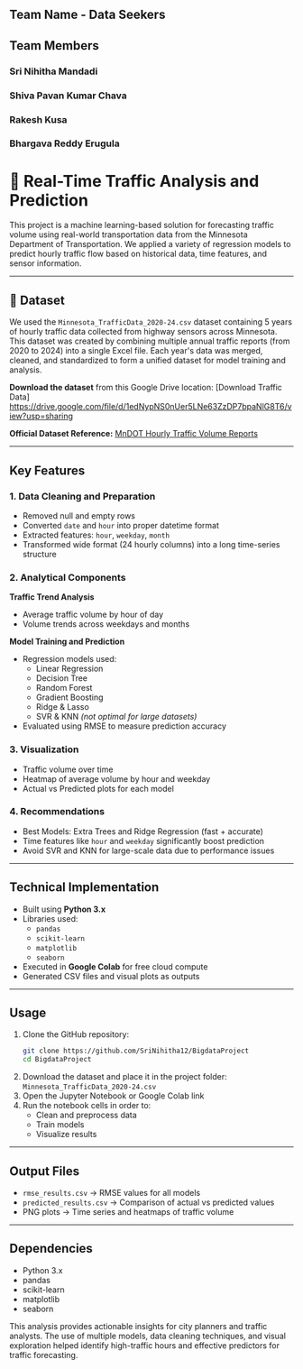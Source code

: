 
## Team Name - Data Seekers
## Team Members
### Sri Nihitha Mandadi 
### Shiva Pavan Kumar Chava 
### Rakesh Kusa 
### Bhargava Reddy Erugula


# 🚦 Real-Time Traffic Analysis and Prediction

This project is a machine learning-based solution for forecasting traffic volume using real-world transportation data from the Minnesota Department of Transportation. We applied a variety of regression models to predict hourly traffic flow based on historical data, time features, and sensor information.

---

## 📁 Dataset

We used the `Minnesota_TrafficData_2020-24.csv` dataset containing 5 years of hourly traffic data collected from highway sensors across Minnesota.
This dataset was created by combining multiple annual traffic reports (from 2020 to 2024) into a single Excel file. Each year's data was merged, cleaned, and standardized to form a unified dataset for model training and analysis.

 **Download the dataset** from this Google Drive location: [Download Traffic Data] https://drive.google.com/file/d/1edNypNS0nUer5LNe63ZzDP7bpaNlG8T6/view?usp=sharing

 **Official Dataset Reference:** [MnDOT Hourly Traffic Volume Reports](https://mndot.org/traffic/data/reports-hrvol-atr.html)

---

##  Key Features

### 1. Data Cleaning and Preparation
- Removed null and empty rows
- Converted `date` and `hour` into proper datetime format
- Extracted features: `hour`, `weekday`, `month`
- Transformed wide format (24 hourly columns) into a long time-series structure

### 2. Analytical Components

**Traffic Trend Analysis**
- Average traffic volume by hour of day
- Volume trends across weekdays and months

**Model Training and Prediction**
- Regression models used:
  - Linear Regression
  - Decision Tree
  - Random Forest
  - Gradient Boosting
  - Ridge & Lasso
  - SVR & KNN *(not optimal for large datasets)*
- Evaluated using RMSE to measure prediction accuracy

### 3. Visualization
- Traffic volume over time
- Heatmap of average volume by hour and weekday
- Actual vs Predicted plots for each model

### 4. Recommendations
-  Best Models: Extra Trees and Ridge Regression (fast + accurate)
-  Time features like `hour` and `weekday` significantly boost prediction
-  Avoid SVR and KNN for large-scale data due to performance issues

---

## Technical Implementation
- Built using **Python 3.x**
- Libraries used:
  - `pandas`
  - `scikit-learn`
  - `matplotlib`
  - `seaborn`
- Executed in **Google Colab** for free cloud compute
- Generated CSV files and visual plots as outputs

---

## Usage

1. Clone the GitHub repository:
   ```bash
   git clone https://github.com/SriNihitha12/BigdataProject
   cd BigdataProject
   ```
2. Download the dataset and place it in the project folder:
   `Minnesota_TrafficData_2020-24.csv`
3. Open the Jupyter Notebook or Google Colab link
4. Run the notebook cells in order to:
   - Clean and preprocess data
   - Train models
   - Visualize results

---

## Output Files
- `rmse_results.csv` → RMSE values for all models
- `predicted_results.csv` → Comparison of actual vs predicted values
- PNG plots → Time series and heatmaps of traffic volume

---

## Dependencies
- Python 3.x
- pandas
- scikit-learn
- matplotlib
- seaborn

This analysis provides actionable insights for city planners and traffic analysts. The use of multiple models, data cleaning techniques, and visual exploration helped identify high-traffic hours and effective predictors for traffic forecasting.
